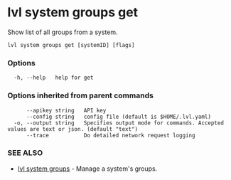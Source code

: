 # lvl system groups get

Show list of all groups from a system.

```
lvl system groups get [systemID] [flags]
```

### Options

```
  -h, --help   help for get
```

### Options inherited from parent commands

```
      --apikey string   API key
      --config string   config file (default is $HOME/.lvl.yaml)
  -o, --output string   Specifies output mode for commands. Accepted values are text or json. (default "text")
      --trace           Do detailed network request logging
```

### SEE ALSO

* [lvl system groups](lvl_system_groups.md)	 - Manage a system's groups.

